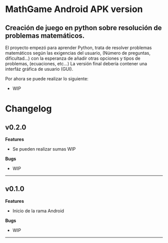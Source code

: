# MathGame Android APK version

<h2>Creación de juego en python sobre resolución de problemas matemáticos.</h2>
<p>El proyecto empezó para aprender Python, trata de resolver problemas matemáticos según las exigencias del usuario, (Número de preguntas, dificultad...) con la esperanza de añadir otras opciones y tipos de problemas, (ecuaciones, etc...) La versión final debería contener una interfáz gráfica de usuario (GUI).</p>

<p>Por ahora se puede realizar lo siguiente:</p>

- WIP

# Changelog

<h2>v0.2.0</h2>

<b>Features</b>

- Se pueden realizar sumas WIP

<b>Bugs</b>

- WIP

<hr>

<h2>v0.1.0</h2>

<b>Features</b>

- Inicio de la rama Android

<b>Bugs</b>

- WIP

<hr>
